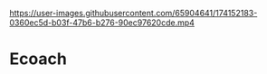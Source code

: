 

https://user-images.githubusercontent.com/65904641/174152183-0360ec5d-b03f-47b6-b276-90ec97620cde.mp4

# Ecoach
